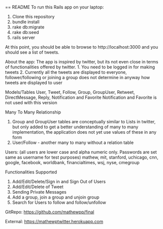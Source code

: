 == README
To run this Rails app on your laptop:

1. Clone this repository
1. bundle install
1. rake db:migrate
1. rake db:seed
1. rails server

At this point, you should be able to browse to http://localhost:3000 and you should see a list of tweets.

About the app:
The app is inspired by twitter, but its not even close in terms of functionalities offered by twitter.
	1. You need to be logged in for making tweets
	2. Currently all the tweets are displayed to everyone, follower/following or joining a group does not determine in anyway how tweets are displayed to user


Models/Tables
User, Tweet, Follow, Group, GroupUser, Retweet, DirectMessage, Reply, Notification and Favorite
Notification and Favorite is not used with this version

Many To Many Relationship
1. Group and GroupUser tables are conceptually similar to Lists in twitter, but only added to get a better understanding of many to many implementation, the application does not yet use values of these in any form
2. User/Follow - another many to many without a relation table

Users: (all users are lower case and alpha numeric only. Passwords are set same as username for test purposes)
mathew, mit, stanford, uchicago, cnn, google, facebook, worldbank, financialtimes, wsj, nyse, cmegroup

Functionalities Supported
1. Add/Edit/Delete/Sign in and Sign Out of Users
1. Add/Edit/Delete of Tweet
1. Sending Private Messages
1. Add a group, join a group and unjoin group
1. Search for Users to follow and follow/unfollow


GitRepo:
https://github.com/mathewpp/final

External:
https://mathewptwitter.herokuapp.com